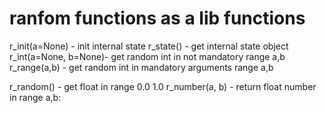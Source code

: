 # ranfom functions as a lib functions

r_init(a=None)       - init internal state
r_state()           - get internal state object
r_int(a=None, b=None)- get random int in not mandatory range a,b
r_range(a,b)        - get random int in mandatory arguments range a,b

r_random()          - get float in range 0.0 1.0
r_number(a, b)      - return float number in range a,b:
